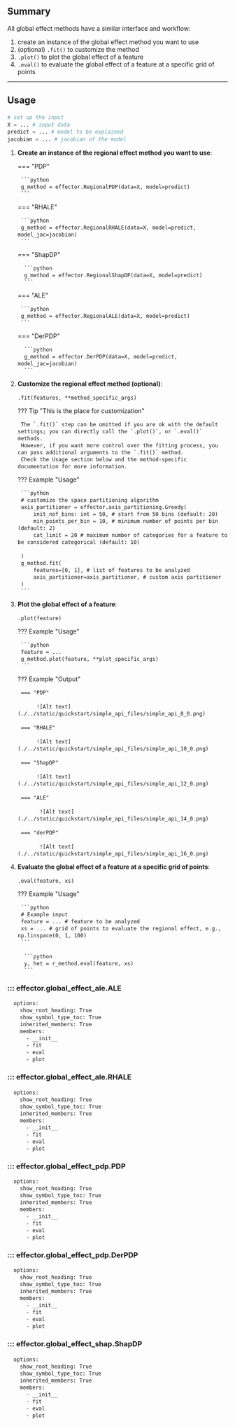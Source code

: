 ## Summary

All global effect methods have a similar interface and workflow:

1. create an instance of the global effect method you want to use
2. (optional) `.fit()` to customize the method
4. `.plot()` to plot the global effect of a feature
5. `.eval()` to evaluate the global effect of a feature at a specific grid of points

---

## Usage

```python
# set up the input
X = ... # input data
predict = ... # model to be explained
jacobian = ... # jacobian of the model
```

1. **Create an instance of the regional effect method you want to use**:

    === "PDP"
        
        ```python
        g_method = effector.RegionalPDP(data=X, model=predict)
        ```
    
    === "RHALE"
    
        ```python
        g_method = effector.RegionalRHALE(data=X, model=predict, model_jac=jacobian)
        ```
    
    === "ShapDP"
    
         ```python
         g_method = effector.RegionalShapDP(data=X, model=predict)
         ```
    
    === "ALE"
    
        ```python
        g_method = effector.RegionalALE(data=X, model=predict)
        ```
    
    === "DerPDP"
    
         ```python
         g_method = effector.DerPDP(data=X, model=predict, model_jac=jacobian)
         ```

2. **Customize the regional effect method (optional)**:

    `.fit(features, **method_specific_args)`
    
    ??? Tip "This is the place for customization"

        The `.fit()` step can be omitted if you are ok with the default settings; you can directly call the `.plot()`, or `.eval()` methods.
        However, if you want more control over the fitting process, you can pass additional arguments to the `.fit()` method.
        Check the Usage section below and the method-specific documentation for more information.

    ??? Example "Usage"


        ```python
        # customize the space partitioning algorithm
        axis_partitioner = effector.axis_partitioning.Greedy(
            init_nof_bins: int = 50, # start from 50 bins (default: 20)
            min_points_per_bin = 10, # minimum number of points per bin (default: 2)
            cat_limit = 20 # maximum number of categories for a feature to be considered categorical (default: 10)

        )
        g_method.fit(
            features=[0, 1], # list of features to be analyzed
            axis_partitioner=axis_partitioner, # custom axis partitioner
        )
        ```

3. **Plot the global effect of a feature**:

    `.plot(feature)`
    
    ??? Example "Usage"

        ```python
        feature = ...
        g_method.plot(feature, **plot_specific_args)
        ```

    ??? Example "Output"
   
        === "PDP"

             ![Alt text](./../static/quickstart/simple_api_files/simple_api_8_0.png)

        === "RHALE"

             ![Alt text](./../static/quickstart/simple_api_files/simple_api_10_0.png)        

        === "ShapDP"

             ![Alt text](./../static/quickstart/simple_api_files/simple_api_12_0.png)

        === "ALE"

              ![Alt text](./../static/quickstart/simple_api_files/simple_api_14_0.png)        
        
        === "derPDP"
        
              ![Alt text](./../static/quickstart/simple_api_files/simple_api_16_0.png)

4. **Evaluate the global effect of a feature at a specific grid of points**:
   
    `.eval(feature, xs)`

    ??? Example "Usage"

        ```python
        # Example input
        feature = ... # feature to be analyzed
        xs = ... # grid of points to evaluate the regional effect, e.g., np.linspace(0, 1, 100)
        ```

         ```python
         y, het = r_method.eval(feature, xs)
         ```

### ::: effector.global_effect_ale.ALE
      options:
        show_root_heading: True
        show_symbol_type_toc: True
        inherited_members: True
        members:
          - __init__
          - fit
          - eval
          - plot

### ::: effector.global_effect_ale.RHALE
      options:
        show_root_heading: True
        show_symbol_type_toc: True
        inherited_members: True
        members:
          - __init__
          - fit
          - eval
          - plot

### ::: effector.global_effect_pdp.PDP
      options:
        show_root_heading: True
        show_symbol_type_toc: True
        inherited_members: True
        members:
          - __init__
          - fit
          - eval
          - plot

### ::: effector.global_effect_pdp.DerPDP
      options:
        show_root_heading: True
        show_symbol_type_toc: True
        inherited_members: True
        members:
          - __init__
          - fit
          - eval
          - plot

### ::: effector.global_effect_shap.ShapDP
      options:
        show_root_heading: True
        show_symbol_type_toc: True
        inherited_members: True
        members:
          - __init__
          - fit
          - eval
          - plot
